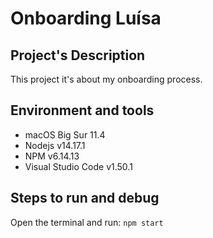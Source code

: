 # Onboarding Luísa

## Project's Description

This project it's about my onboarding process.

## Environment and tools

- macOS Big Sur 11.4
- Nodejs v14.17.1
- NPM v6.14.13
- Visual Studio Code v1.50.1

## Steps to run and debug 

Open the terminal and run: 
`npm start`